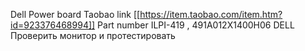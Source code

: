 Dell Power board 
Taobao link [[https://item.taobao.com/item.htm?id=923376468994]]
Part number  ILPI-419 , 491A012X1400H06 DELL
Проверить монитор и протестировать